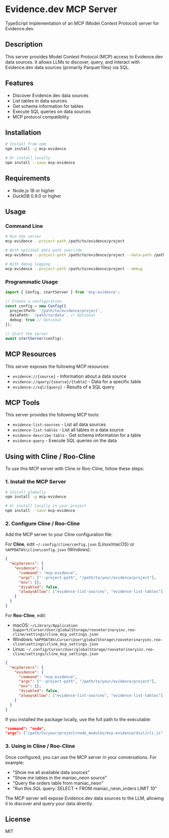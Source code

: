 # Evidence.dev MCP Server

TypeScript implementation of an MCP (Model Context Protocol) server for Evidence.dev.

## Description

This server provides Model Context Protocol (MCP) access to Evidence.dev data sources. It allows LLMs to discover, query, and interact with Evidence.dev data sources (primarily Parquet files) via SQL.

## Features

- Discover Evidence.dev data sources
- List tables in data sources
- Get schema information for tables
- Execute SQL queries on data sources
- MCP protocol compatibility

## Installation

```bash
# Install from npm
npm install -g mcp-evidence

# Or install locally
npm install --save mcp-evidence
```

## Requirements

- Node.js 18 or higher
- DuckDB 0.9.0 or higher

## Usage

### Command Line

```bash
# Run the server
mcp-evidence --project-path /path/to/evidence/project

# With optional data path override
mcp-evidence --project-path /path/to/evidence/project --data-path /path/to/data

# With debug logging
mcp-evidence --project-path /path/to/evidence/project --debug
```

### Programmatic Usage

```typescript
import { Config, startServer } from 'mcp-evidence';

// Create a configuration
const config = new Config({
  projectPath: '/path/to/evidence/project',
  dataPath: '/path/to/data', // Optional
  debug: true // Optional
});

// Start the server
await startServer(config);
```

## MCP Resources

This server exposes the following MCP resources:

- `evidence://{source}` - Information about a data source
- `evidence://query/{source}/{table}` - Data for a specific table
- `evidence://sql/{query}` - Results of a SQL query

## MCP Tools

This server provides the following MCP tools:

- `evidence-list-sources` - List all data sources
- `evidence-list-tables` - List all tables in a data source
- `evidence-describe-table` - Get schema information for a table
- `evidence-query` - Execute SQL queries on the data

## Using with Cline / Roo-Cline

To use this MCP server with Cline or Roo-Cline, follow these steps:

### 1. Install the MCP Server

```bash
# Install globally
npm install -g mcp-evidence

# Or install locally in your project
npm install --save mcp-evidence
```

### 2. Configure Cline / Roo-Cline

Add the MCP server to your Cline configuration file:

For **Cline**, edit `~/.config/cline/config.json` (Linux/macOS) or `%APPDATA%\cline\config.json` (Windows):

```json
{
  "mcpServers": {
    "evidence": {
      "command": "mcp-evidence",
      "args": ["--project-path", "/path/to/your/evidence/project"],
      "env": {},
      "disabled": false,
      "alwaysAllow": ["evidence-list-sources", "evidence-list-tables"]
    }
  }
}
```

For **Roo-Cline**, edit:
- macOS: `~/Library/Application Support/Cursor/User/globalStorage/rooveterinaryinc.roo-cline/settings/cline_mcp_settings.json`
- Windows: `%APPDATA%\Cursor\User\globalStorage\rooveterinaryinc.roo-cline\settings\cline_mcp_settings.json`
- Linux: `~/.config/Cursor/User/globalStorage/rooveterinaryinc.roo-cline/settings/cline_mcp_settings.json`

```json
{
  "mcpServers": {
    "evidence": {
      "command": "mcp-evidence",
      "args": ["--project-path", "/path/to/your/evidence/project"],
      "env": {},
      "disabled": false,
      "alwaysAllow": ["evidence-list-sources", "evidence-list-tables"]
    }
  }
}
```

If you installed the package locally, use the full path to the executable:

```json
"command": "node",
"args": ["/path/to/your/project/node_modules/mcp-evidence/dist/cli.js", "--project-path", "/path/to/your/evidence/project"]
```

### 3. Using in Cline / Roo-Cline

Once configured, you can use the MCP server in your conversations. For example:

- "Show me all available data sources"
- "Show me tables in the maniac_neon source"
- "Query the orders table from maniac_neon"
- "Run this SQL query: SELECT * FROM maniac_neon_orders LIMIT 10"

The MCP server will expose Evidence.dev data sources to the LLM, allowing it to discover and query your data directly.

## License

MIT